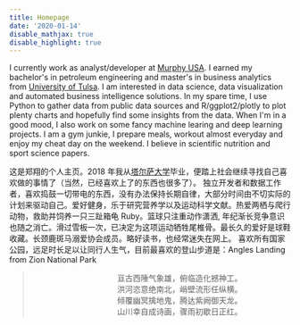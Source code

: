 ```yaml
---
title: Homepage
date: '2020-01-14'
disable_mathjax: true
disable_highlight: true
---
```


I currently work as analyst/developer at [Murphy USA](https://www.murphyusa.com/). I earned my bachelor's in petroleum engineering and master's in business analytics from [University of Tulsa](https://utulsa.edu/). I am interested in data science, data visualization and automated business intelligence solutions.
In my spare time, I use Python to gather data from public data sources and R/ggplot2/plotly to plot plenty charts and hopefully find some insights from the data. When I'm in a good mood, I also work on some fancy machine learing and deep learning projects.
I am a gym junkie, I prepare meals, workout almost everyday and enjoy my cheat day on the weekend. I believe in scientific nutrition and sport science papers.

这是郑翔的个人主页。2018 年我从[塔尔萨大学](https://utulsa.edu/)毕业，便踏上社会继续寻找自己喜欢做的事情了（当然，已经喜欢上了的东西也很多了）。
独立开发者和数据工作者，喜欢捣鼓一切带电的东西，没有办法保持长期自律，大部分时间由不切实际的计划来驱动自己。爱好健身，乐于研究营养学以及运动科学文献。热爱两栖与爬行动物，救助并饲养一只三趾箱龟 Ruby。篮球只注重动作潇洒,  年纪渐长竞争意识也随之消亡。滑过雪板一次，已决定为这项运动牺牲尾椎骨。最长久的爱好是球鞋收藏。长颈鹿斑马溺爱协会成员。略好读书，也经常迷失在网上。 喜欢所有国家公园，远足时长足以让同行人生气，目前最喜欢的登山步道是：Angles Landing from Zion National Park

  > &nbsp;&nbsp;&nbsp;&nbsp;&nbsp;&nbsp;&nbsp;&nbsp;&nbsp;&nbsp;&nbsp;&nbsp;&nbsp;&nbsp;&nbsp;&nbsp;&nbsp;&nbsp;&nbsp;&nbsp;&nbsp;&nbsp;&nbsp;&nbsp;&nbsp;&nbsp;&nbsp;&nbsp;&nbsp;&nbsp;&nbsp;&nbsp;&nbsp;&nbsp;&nbsp;&nbsp;&nbsp;&nbsp;&nbsp;亘古西陲气象雄，俯临造化撼神工。  
  > &nbsp;&nbsp;&nbsp;&nbsp;&nbsp;&nbsp;&nbsp;&nbsp;&nbsp;&nbsp;&nbsp;&nbsp;&nbsp;&nbsp;&nbsp;&nbsp;&nbsp;&nbsp;&nbsp;&nbsp;&nbsp;&nbsp;&nbsp;&nbsp;&nbsp;&nbsp;&nbsp;&nbsp;&nbsp;&nbsp;&nbsp;&nbsp;&nbsp;&nbsp;&nbsp;&nbsp;&nbsp;&nbsp;&nbsp;洪河恣意绝南北，峭壁流形任纵横。  
  > &nbsp;&nbsp;&nbsp;&nbsp;&nbsp;&nbsp;&nbsp;&nbsp;&nbsp;&nbsp;&nbsp;&nbsp;&nbsp;&nbsp;&nbsp;&nbsp;&nbsp;&nbsp;&nbsp;&nbsp;&nbsp;&nbsp;&nbsp;&nbsp;&nbsp;&nbsp;&nbsp;&nbsp;&nbsp;&nbsp;&nbsp;&nbsp;&nbsp;&nbsp;&nbsp;&nbsp;&nbsp;&nbsp;&nbsp;倾覆幽冥擒地鬼，腾达紫阙御天龙。  
  > &nbsp;&nbsp;&nbsp;&nbsp;&nbsp;&nbsp;&nbsp;&nbsp;&nbsp;&nbsp;&nbsp;&nbsp;&nbsp;&nbsp;&nbsp;&nbsp;&nbsp;&nbsp;&nbsp;&nbsp;&nbsp;&nbsp;&nbsp;&nbsp;&nbsp;&nbsp;&nbsp;&nbsp;&nbsp;&nbsp;&nbsp;&nbsp;&nbsp;&nbsp;&nbsp;&nbsp;&nbsp;&nbsp;&nbsp;山川幸自成诗画，骤雨初歇日正红。  

